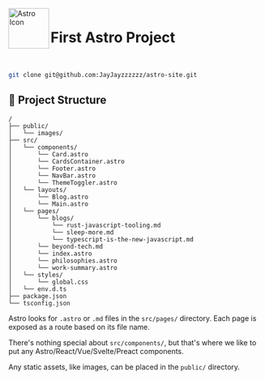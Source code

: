 <a href="https://astro.build/" style="margin: 0;"><img align="left" alt="Astro Icon" src="https://icon.icepanel.io/Technology/png-shadow-512/Astro.png" width="80px" height="80px" style="margin-top: -1rem;"></a>

<h1>First Astro Project</h1>

<br />

```sh
git clone git@github.com:JayJayzzzzzz/astro-site.git
```

## 🚀 Project Structure

```text
/
├── public/
│   └── images/
├── src/
│   └── components/
│       └── Card.astro
│       └── CardsContainer.astro
│       └── Footer.astro
│       └── NavBar.astro
│       └── ThemeToggler.astro
│   └── layouts/
│       └── Blog.astro
│       └── Main.astro
│   └── pages/
│       └── blogs/
│           └── rust-javascript-tooling.md
│           └── sleep-more.md
│           └── typescript-is-the-new-javascript.md
│       └── beyond-tech.md
│       └── index.astro
│       └── philosophies.astro
│       └── work-summary.astro
│   └── styles/
│       └── global.css
│   └── env.d.ts
├── package.json
└── tsconfig.json
```

Astro looks for `.astro` or `.md` files in the `src/pages/` directory. Each page is exposed as a route based on its file name.

There's nothing special about `src/components/`, but that's where we like to put any Astro/React/Vue/Svelte/Preact components.

Any static assets, like images, can be placed in the `public/` directory.

